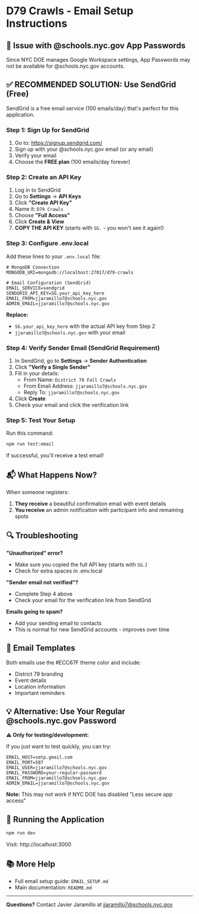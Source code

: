 # D79 Crawls - Email Setup Instructions

## 🚨 Issue with @schools.nyc.gov App Passwords

Since NYC DOE manages Google Workspace settings, App Passwords may not be available for @schools.nyc.gov accounts.

## ✅ **RECOMMENDED SOLUTION: Use SendGrid (Free)**

SendGrid is a free email service (100 emails/day) that's perfect for this application.

### Step 1: Sign Up for SendGrid

1. Go to: https://signup.sendgrid.com/
2. Sign up with your @schools.nyc.gov email (or any email)
3. Verify your email
4. Choose the **FREE plan** (100 emails/day forever)

### Step 2: Create an API Key

1. Log in to SendGrid
2. Go to **Settings** → **API Keys**
3. Click **"Create API Key"**
4. Name it: `D79 Crawls`
5. Choose **"Full Access"**
6. Click **Create & View**
7. **COPY THE API KEY** (starts with `SG.` - you won't see it again!)

### Step 3: Configure .env.local

Add these lines to your `.env.local` file:

```env
# MongoDB Connection
MONGODB_URI=mongodb://localhost:27017/d79-crawls

# Email Configuration (SendGrid)
EMAIL_SERVICE=sendgrid
SENDGRID_API_KEY=SG.your_api_key_here
EMAIL_FROM=jjaramillo7@schools.nyc.gov
ADMIN_EMAIL=jjaramillo7@schools.nyc.gov
```

**Replace:**
- `SG.your_api_key_here` with the actual API key from Step 2
- `jjaramillo7@schools.nyc.gov` with your email

### Step 4: Verify Sender Email (SendGrid Requirement)

1. In SendGrid, go to **Settings** → **Sender Authentication**
2. Click **"Verify a Single Sender"**
3. Fill in your details:
   - From Name: `District 79 Fall Crawls`
   - From Email Address: `jjaramillo7@schools.nyc.gov`
   - Reply To: `jjaramillo7@schools.nyc.gov`
4. Click **Create**
5. Check your email and click the verification link

### Step 5: Test Your Setup

Run this command:

```bash
npm run test:email
```

If successful, you'll receive a test email!

## 📬 What Happens Now?

When someone registers:
1. **They receive** a beautiful confirmation email with event details
2. **You receive** an admin notification with participant info and remaining spots

## 🔍 Troubleshooting

**"Unauthorized" error?**
- Make sure you copied the full API key (starts with `SG.`)
- Check for extra spaces in .env.local

**"Sender email not verified"?**
- Complete Step 4 above
- Check your email for the verification link from SendGrid

**Emails going to spam?**
- Add your sending email to contacts
- This is normal for new SendGrid accounts - improves over time

## 🎨 Email Templates

Both emails use the #ECC67F theme color and include:
- District 79 branding
- Event details
- Location information
- Important reminders

## 💡 Alternative: Use Your Regular @schools.nyc.gov Password

**⚠️ Only for testing/development:**

If you just want to test quickly, you can try:

```env
EMAIL_HOST=smtp.gmail.com
EMAIL_PORT=587
EMAIL_USER=jjaramillo7@schools.nyc.gov
EMAIL_PASSWORD=your-regular-password
EMAIL_FROM=jjaramillo7@schools.nyc.gov
ADMIN_EMAIL=jjaramillo7@schools.nyc.gov
```

**Note:** This may not work if NYC DOE has disabled "Less secure app access"

## 🚀 Running the Application

```bash
npm run dev
```

Visit: http://localhost:3000

## 📚 More Help

- Full email setup guide: `EMAIL_SETUP.md`
- Main documentation: `README.md`

---

**Questions?** Contact Javier Jaramillo at jjaramillo7@schools.nyc.gov
